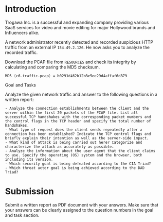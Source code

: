 # Introduction

Trogawa Inc. is a successful and expanding company providing various SaaS services for video and movie editing for major Hollywood brands and Influencers alike.

A network administrator recently detected and recorded suspicious HTTP traffic from an external IP `154.49.2.126`. He now asks you to analyze the recorded traffic.

Download the PCAP file from `RESOURCES` and check its integrity by calculating and comparing the MD5 checksum.

`MD5 (c6-traffic.pcap) = b0291d462b12b3e5ee29d4affaf6d879`

Goal and Tasks

Analyze the given network traffic and answer to the following questions in a written report:

	- Analyze the connection establishments between the client and the server within the first 20 packets of the PCAP file. List all successful TCP handshakes with the corresponding packet numbers and the control flags in the TCP header and specify the total number of handshakes.
	- What type of request does the client sends repeatedly after a connection has been established? Indicate the TCP control flags and briefly explain their intention as well as the server-side impact.
	- What kind of attack is being carried out here? Categorize and characterize the attack as accurately as possible.
	- Analyze the information about the user agent that the client claims to use. Specify the operating (OS) system and the browser, both including its version.
	- Which security goal is being defeated according to the CIA Triad?
	- Which threat actor goal is being achieved according to the DAD Triad?

# Submission

Submit a written report as PDF document with your answers. Make sure that your answers can be clearly assigned to the question numbers in the goal and task section.  
